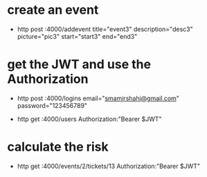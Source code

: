 # create an event
- http post :4000/addevent title="event3" description="desc3" picture="pic3" start="start3" end="end3"

# get the JWT and use the Authorization
- http post :4000/logins email="smamirshahi@gmail.com" password="123456789"
<!-- you receive the JWT. copy it as local: JWT="..." -->
<!-- now you can use it to do whatever you want when the code needs authorization. such as: -->
- http get :4000/users Authorization:"Bearer $JWT"

# calculate the risk
- http get :4000/events/2/tickets/13 Authorization:"Bearer $JWT"



